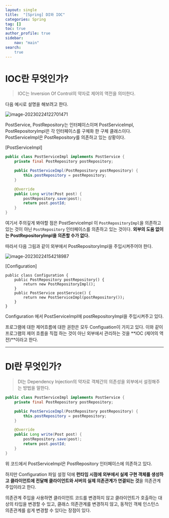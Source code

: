 ```yaml
---
layout: single
title:  "[Spring] DI와 IOC"
categories: Spring
tag: []
toc: true   
author_profile: true
sidebar:
    nav: "main"
search:
    true
---
```


# IOC란 무엇인가?

> IOC는 Inversion Of Control의 약자로 제어의 역전을 의미한다.



다음 예시로 설명을 해보려고 한다. 

![image-20230224122701471]({{site.url}}/images/2023-02-24-IOC&DI/image-20230224122701471.png)

PostService, PostRepository는 인터페이스이며 PostServiceImpl, PostRepositoryImpl은 각 인터페이스를 구체화 한 구체 클래스이다. PostServiceImpl은 PostRepository를 의존하고 있는 상황이다.

[PostServiceImpl]

```java	
public class PostServiceImpl implements PostService {
    private final PostRepository postRepository;

    public PostServiceImpl(PostRepository postRepository) {
        this.postRepository = postRepository;
    }

    @Override
    public Long write(Post post) {
        postRepository.save(post);
        return post.postId;
    }
}
```

여기서 주의깊게 봐야할 점은 PostServiceImpl 이 `PostRepositoryImpl`을 의존하고 있는 것이 아닌 `PostRepository` 인터페이스를 의존하고 있는 것이다. **외부의 도움 없이는 PostRepositoryImpl을 의존할 수가 없다.** 

따라서 다음 그림과 같이 외부에서 PostRepositoryImpl을 주입시켜주어야 한다.

![image-20230224154218987]({{site.url}}/images/2023-02-24-IOC&DI/image-20230224154218987.png)



[Configuration]

```
public class Configuration {
    public PostRepository postRepository() {
        return new PostRepositoryImpl();
    }
    public PostService postService() {
        return new PostServiceImpl(postRepository());
    }
}
```

Configuration 에서 PostServiceImpl에 postRepositoryImpl을 주입시켜주고 있다. 

프로그램에 대한 제어흐름에 대한 권한은 모두 Configuation이 가지고 있다. 이와 같이 프로그램의 제어 흐름을 직접 하는 것이 아닌 외부에서 관리하는 것을 **IOC (제어의 역전)**이라고 한다.

---

# DI란 무엇인가?

> DI는 Dependency Injection의 약자로 객체간의 의존성을 외부에서 설정해주는 방법을 말한다.

```java
public class PostServiceImpl implements PostService {
    private final PostRepository postRepository;

    public PostServiceImpl(PostRepository postRepository) {
        this.postRepository = postRepository;
    }

    @Override
    public Long write(Post post) {
        postRepository.save(post);
        return post.postId;
    }
}
```

위 코드에서 PostServiceImpl은 PostRepository 인터페이스에 의존하고 있다.

 하지만 Configuration 파일 설정 덕에 **런타임 시점에 외부에서 실제 구현 객체를 생성하고 클라이언트에 전달해 클라이언트와 서버의 실제 의존관계가 연결되는 것**을 의존관계 주입이라고 한다. 

의존관계 주입을 사용하면 클라이언트 코드를 변경하지 않고 클라이언트가 호출하는 대상의 타입을 변경할 수 있고, 클래스 의존관계를 변경하지 않고, 동적인 객체 인스턴스 의존관계를 쉽게 변경할 수 있다는 장점이 있다.
